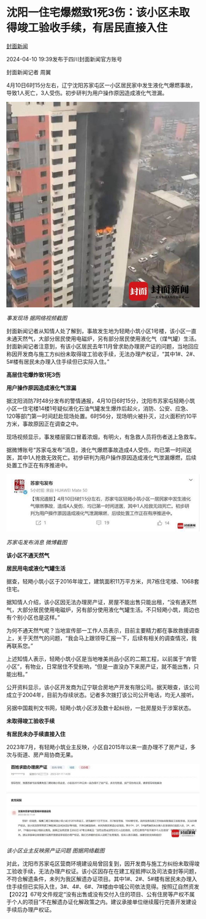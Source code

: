 # 沈阳一住宅爆燃致1死3伤：该小区未取得竣工验收手续，有居民直接入住

[](https://news.qq.com/omn/author/8QMd1nxd5IMauTs%3D)

[封面新闻](https://news.qq.com/omn/author/8QMd1nxd5IMauTs%3D)

2024-04-10 19:39发布于四川封面新闻官方账号

封面新闻记者 周翼

4月10日6时15分左右，辽宁沈阳苏家屯区一小区居民家中发生液化气爆燃事故，导致1人死亡，3人受伤。初步研判为用户操作原因造成液化气泄漏。

![dabe3c4c64263b1afe2897f3342ddca9.jpg](https://raw.githubusercontent.com/qqhsx/qqnews_image/main/2024/04/10/沈阳一住宅爆燃致1死3伤：该小区未取得竣工验收手续，有居民直接入住/dabe3c4c64263b1afe2897f3342ddca9.jpg)

_事发现场 据网络视频截图_

封面新闻记者从知情人处了解到，事故发生地为轻飏小筑小区1号楼，该小区一直未通天然气，大部分居民使用电磁炉，另有部分居民使用液化气（煤气罐）生活。封面新闻记者注意到，有该小区居民去年11月曾求助办理房产证的问题，当地回应称因开发商与施工方纠纷未取得竣工验收手续，无法办理产权证，“其中1#、2#、5#楼有居民未办理入住手续但已实际入住。”

**高层住宅爆炸致1死3伤**

**用户操作原因造成液化气泄漏**

据沈阳消防7时48分发布的警情通报，4月10日6时15分，沈阳市苏家屯轻飏小筑小区一住宅楼14楼1号疑似液化石油气罐发生爆炸后起火，消防、公安、应急、120等部门第一时间赶赴现场处置。6时56分，现场明火被扑灭，过火面积约10平方米，事故原因正在调查之中。

现场视频显示，事发楼层窗口冒着浓烟，有明火，有急救人员将伤者送上急救车。

据微博账号“苏家屯发布”消息，液化气爆燃事故造成4人受伤，均已第一时间送医，其中1人抢救无效死亡。初步研判为用户操作原因造成液化气泄漏爆燃，后续处置工作正在有序推进中。

![c832c7d1f81550eafbc595694e104da0.jpg](https://raw.githubusercontent.com/qqhsx/qqnews_image/main/2024/04/10/沈阳一住宅爆燃致1死3伤：该小区未取得竣工验收手续，有居民直接入住/c832c7d1f81550eafbc595694e104da0.jpg)

_苏家屯发布消息 微博截图_

**该小区不通天然气**

**居民用电或液化气罐生活**

据查，轻飏小筑小区于2016年竣工，建筑面积11万平方米，共7栋住宅楼、1068套住宅。

据知情人介绍，该小区因无法办理房产证，房屋不能出售只能出租，“没有通天然气，大部分居民使用电磁炉，另有部分使用液化气罐生活。不只轻飏小筑，周边也有个别小区也是这样。”

为何不通天然气呢？当地宣传部一工作人员表示，目前主要精力都在事故救援调查上，关于天然气的问题，“我会马上跟领导汇报一下，后续有相关的调查情况，我再联系您。”

上述知情人表示，轻飏小筑小区是当地唯美尚品小区的二期工程，以前属于“弃管小区”，有物业，日常居住不受影响，“但是一直没办下来房产证，就不能出售，只能出租。”

公开资料显示，该小区开发商为辽宁联合房地产开发有限公司。据天眼查，该公司成立于2004年，目前为存续状态。记者多次拨打该公司公开电话，均无人接听。

另据中国裁判文书网，轻飏小筑小区涉及数十起纠纷，一批房屋处于涉案状态。

**未取得竣工验收手续**

**有居民未办手续直接入住**

2023年7月，有轻飏小筑业主反映，小区自2015年以来一直办理不了房产证，多次与街道、房产局协商无果。

![32191c13e909e94b9bec4ddf5bfb32eb.jpg](https://raw.githubusercontent.com/qqhsx/qqnews_image/main/2024/04/10/沈阳一住宅爆燃致1死3伤：该小区未取得竣工验收手续，有居民直接入住/32191c13e909e94b9bec4ddf5bfb32eb.jpg)

_该小区业主反映房产证问题 图据网络截图_

对此，沈阳市苏家屯区营商环境建设局曾回复到，因开发商与施工方纠纷未取得竣工验收手续，无法办理产权证。该小区因存在在建工程抵押以及司法查封等问题，不符合解遗条件，未列为我区解遗办证项目。其中1#、2#、5#楼有居民未办理入住手续但已实际入住，3#、4#、6#、7#楼由中城公司依法竞得。按照辽自然资发【2022】67号文件规定“没有出售或没有交付入住的项目、公有住房等产权不属于个人的项目”不在解遗办证化解政策之内。建议承接单位继续履行完善开发建设手续后办理产权证。

